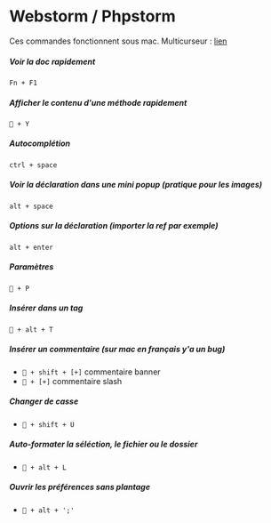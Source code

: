 # Webstorm / Phpstorm

Ces commandes fonctionnent sous mac.
Multicurseur : [lien](http://blog.jetbrains.com/phpstorm/2014/03/working-with-multiple-selection-in-phpstorm-8-eap/)

##### Voir la doc rapidement
`Fn + F1`

##### Afficher le contenu d'une méthode rapidement
`🍎 + Y`

##### Autocomplétion
`ctrl + space`

##### Voir la déclaration dans une mini popup (pratique pour les images)
`alt + space`

##### Options sur la déclaration (importer la ref par exemple)
`alt + enter`

##### Paramètres
`🍎 + P`

##### Insérer dans un tag
`🍎 + alt + T`

##### Insérer un commentaire (sur mac en français y'a un bug)
- `🍎 + shift + [+]` commentaire banner
- `🍎 + [+]` commentaire slash

##### Changer de casse
- `🍎 + shift + U`

##### Auto-formater la séléction, le fichier ou le dossier
- `🍎 + alt + L`

##### Ouvrir les préférences sans plantage
- `🍎 + alt + ';'`
